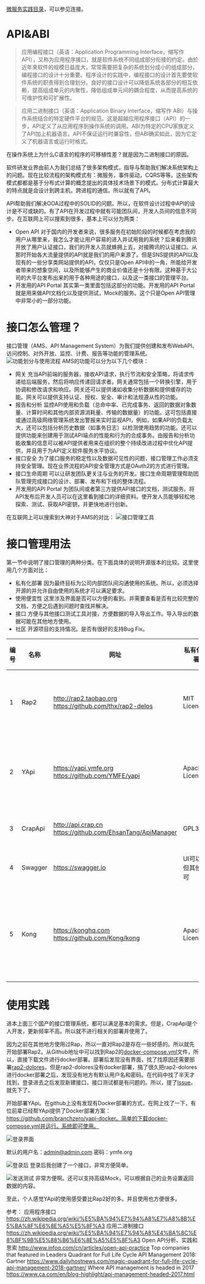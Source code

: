 [微服务实践目录](https://www.jianshu.com/p/f3d5a02757f1)，可以参见连接。

# API&ABI
> 应用编程接口（英语：Application Programming Interface，缩写作 API），又称为应用程序接口，就是软件系统不同组成部分衔接的约定。由於近年來软件的规模日益庞大，常常需要把复杂的系统划分成小的组成部分，编程接口的设计十分重要。程序设计的实践中，编程接口的设计首先要使软件系统的职责得到合理划分。良好的接口设计可以降低系统各部分的相互依赖，提高组成单元的内聚性，降低组成单元间的耦合程度，从而提高系统的可维护性和可扩展性。

> 应用二进制接口（英语：Application Binary Interface，缩写作 ABI）与操作系统结合的特定硬件平台的规范。这是超越应用程序接口（API）的一步，API定义了从应用程序到操作系统的调用。ABI为特定的CPU家族定义了API加上机器语言。API不保证运行时兼容性，但ABI确实如此，因为它定义了机器语言或运行时格式。

在操作系统上为什么C语言的程序的可移植性差？就是因为二进制接口的原因。

软件研发业界由前人为我们总结了很多架构模式，指导与帮助我们解决系统架构上的问题。现在比较流程的架构模式有：微服务，事件驱动，CQRS等等。这些架构模式都都是基于分布式计算的概念提出的具体技术场景下的模式。分布式计算最大的特点就是会设计到跨主机，跨进程的通信。所以就有了API。

API帮助我们解决OOA过程中的SOLID的问题。所以，在软件设计过程中API的设计是不可或缺的。有了API在开发过程中就有可能团队间，开发人员间的信息不同步。在互联网上可以搜索到很多，基本上可以分为两类：
- Open API
对于国内的开发者来说，很多服务在初始阶段的时候都在考虑我的用户从哪里来，我怎么才能让用户容易的进入并试用我的系统？后来看到腾讯开放了用户认证接口，我们的开发人员就蜂拥上去，对接腾讯的认证接口。从那时开始各大流量提供的API就是我们的用户来源了。但是SNS提供的API以及现有的一些分享类网站提供的API，仅仅只是Open API中的一角，所能给开发者带来的想象空间，以及所能够产生的商业价值还是十分有限。这种基于大公司的大平台发布出来的用于各种用途的接口，以及这一类接口的管理平台。
- 开发用的API Portal
其实第一类里面包括这部分的功能。开发用的API Portal就是用来做API文档化以及提供测试，Mock的服务。这个只是Open API管理中非常小的一部分功能。

# 接口怎么管理？
接口管理（AMS、API Management System）为我们提供创建和发布WebAPI、访问控制、对外开放、监控、计费、报告等功能的管理系统。
![功能划分与使用流程](https://upload-images.jianshu.io/upload_images/2454595-6e0946840850b2a6.jpg?imageMogr2/auto-orient/strip%7CimageView2/2/w/1240)
AMS的功能可以分为以下几个模块：
- 网关
充当API前端的服务器，接收API请求，执行节流和安全策略，将请求传递给后端服务，然后将响应传递回请求者。网关通常包括一个转换引擎，用于协调和修改请求和响应。网关还可以提供诸如收集分析数据和提供缓存的功能。网关可以提供支持认证、授权、安全、审计和法规遵从性的功能。
- 报告和分析
监控API使用和负载（总命中率、已完成事务、返回的数据对象数量、计算时间和其他内部资源消耗量、传输的数据量）的功能。这可包括直接或通过高级网络管理系统发出警报来实时监视API，例如，如果API的负载太大，还可以包括分析历史数据（如事务日志）以检测使用趋势的功能。还可以提供功能来创建用于测试API端点的性能和行为的合成事务。由报告和分析功能收集的信息可以被API提供者用来在组织的整个持续改进过程中优化API提供，并且用于为API定义软件服务水平协议。
- 接口安全
为了接口服务的稳定性以及数据可见性的问题，接口管理工作必须支持安全管理。现在业界流程的API安全管理方式是OAuth2的方式进行管理。
- 接口生命周期
可以让研发团队更关注与业务的开发。接口生命周期管理帮助团队管理完成接口的设计、部署、发布和下线的整体流程。
- 开发用的API Portal
为团队间或者第三方提供API接口的文档，测试服务。将API发布后开发人员可以在这里看到接口的详细资料。使开发人员能够轻松地探索、测试、获取API密钥，并更快地进行创新。

在互联网上可以搜索到大神对于AMS的对比：
![接口管理工具](https://upload-images.jianshu.io/upload_images/2454595-83e875de3d93cc4e.png?imageMogr2/auto-orient/strip%7CimageView2/2/w/1240)

# 接口管理用法
第一节中说明了接口管理的两种分类。在下面具体的说明开源版本的比较。这里使用几个方面对比：
- 私有化部署
因为最终目标为公司内部团队间沟通使用的系统。所以，必须选择开源的并允许自由使用的系统才可以满足要求。
- 使用便宜性
这里涉及界面是否可以方便的看到。并需要查看是否有比较完整的文档，方便之后遇到问题时查找并解决。
- 接口
方便与其他接口测试工具对接，方便数据的导入导出工作。导入导出的数据可能在其他地方使用。
- 社区
开源项目的支持情况。是否有很好的支持Bug Fix。

|编号|名称|网址|私有化部署|便宜性|接口|社区|
|---|---|---|---|---|---|---|
|1|Rap2|http://rap2.taobao.org<br>https://github.com/thx/rap2-delos|MIT License|方便简单|无|淘宝前端团队支持，有8个人，2269个星|
|2|YApi|https://yapi.ymfe.org<br>https://github.com/YMFE/yapi|Apache License2|方便简单|可以对接Swagger, postman, har|去哪儿前端团队支持，有15个人，4398个星|
|3|CrapApi|http://api.crap.cn<br>https://github.com/EhsanTang/ApiManager|GPL3|方便简单|未知|个人开发，968个星|
|4|Swagger|https://swagger.io|UI可以，但其他不可|方便简单|未知|商业公司|
|5|Kong|https://konghq.com<br>https://github.com/Kong/kong|Apache License2|方便简单|未知|商业公司，完备的API管理，支持RPC，支持K8S部署|

# 使用实践
进本上面三个国产的接口管理系统，都可以满足基本的需求。但是，CrapApi是个人开发，更新频率不高。所以就不进行相关的部署并使用了。

因为之前在其他地方使用过Rap，所以一直对Rap2是存在一些好感的。所以就先开始部署Rap2。从Github地址中可以找到Rap2的[docker-compose.yml](https://github.com/thx/rap2-delos/blob/master/docker-compose.yml "docker-compose.yml")文件，所以，直接下载文件进行docker部署。部署后发现没有界面，找了找原因还需要部署[rap2-dolores](https://github.com/thx/rap2-dolores)，但是rap2-dolores没有docker部署，搞了很久把rap2-dolores进行docker部署之后，发现没有地方有默认用户名和密码。在代码中找了半天才找到，登录进去之后发现新建接口，接口测试都是有问题的。所以，提了[Issue](https://github.com/thx/rap2-delos/issues/369)。就先下了。

开始部署YApi。在github上没有发现有Docker部署的方式，在网上找了一下，有位前辈已经帮YApi提供了Docker部署方案：https://github.com/branchzero/yapi-docker。简单的下载docker-compose.yml并运行。系统即可使用。

![登录界面](https://upload-images.jianshu.io/upload_images/2454595-4064eba8a9e9806e.png?imageMogr2/auto-orient/strip%7CimageView2/2/w/1240)

默认的用户名：admin@admin.com 密码：ymfe.org

![登录后](https://upload-images.jianshu.io/upload_images/2454595-1f6447519ee4efd1.png?imageMogr2/auto-orient/strip%7CimageView2/2/w/1240)
登录后我创建了一个接口，非常方便简单。

![发送测试](https://upload-images.jianshu.io/upload_images/2454595-9f7331a73deb3be3.png?imageMogr2/auto-orient/strip%7CimageView2/2/w/1240)
非常方便啊。还可以支持高级Mock，可以根据自己的业务设置返回数据的内容。

至此，个人感觉YApi的使用感受要比Rap2好的多。并且使用也方便很多。

参考：
应用程序接口 https://zh.wikipedia.org/wiki/%E5%BA%94%E7%94%A8%E7%A8%8B%E5%BA%8F%E6%8E%A5%E5%8F%A3
应用二进制接口 https://zh.wikipedia.org/wiki/%E5%BA%94%E7%94%A8%E4%BA%8C%E8%BF%9B%E5%88%B6%E6%8E%A5%E5%8F%A3
Open API分析、实践和思索 http://www.infoq.com/cn/articles/open-api-practice
Top companies that featured in Leaders Quadrant for Full Life Cycle API Management 2018: Gartner https://www.dailyhostnews.com/magic-quadrant-for-full-life-cycle-api-management-2018-gartner/
Where API management is headed in 2017 https://www.ca.com/en/blog-highlight/api-management-headed-2017.html
